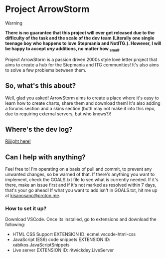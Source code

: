 # **Project ArrowStorm**

>[!WARNING]
>
>**There is no guarantee that this project will ever get released due to the difficulty of the task and the scale of the dev team (Literally one single teenage boy who happens to love Stepmania and NotITG.). However, I will be happy to accept *any* additions, no matter how <sub>small</sub>.**


Project ArrowStorm is a passion driven 2000s style love letter project that aims to create a hub for the Stepmania and ITG communities! It's also aims to solve a few problems between them.

## So, what's this about?

Well, glad you asked! ArrowStorm aims to create a place where it's easy to learn how to create charts, share them and download them! It's also adding a forums section and a skins section (both may not make it into this repo, due to requiring external servers, but who knows?)!

## Where's the dev log?
[Riiiight here!](https://youtube.com/playlist?list=PLFSQbJB-6Pt9EY9S9FPnEkaJT-AMGHECc&feature=shared)
## Can I help with anything?

Feel free to! I'm operating on a basis of pull and commit, to prevent any unwanted changes, so be warned of that. If there's anything you want to implement, check the GOALS.txt file to see what is currently needed. If it's there, make an issue first and if it's not marked as resolved within 7 days, that's your go ahead! If what you want to add isn't in GOALS.txt, hit me up at <kisanosano@proton.me>.

### How to set it up?

Download VSCode. Once its installed, go to extensions and download the following:

- HTML CSS Support EXTENSION ID: ecmel.vscode-html-css
- JavaScript (ES6) code snippets EXTENSION ID: 	xabikos.JavaScriptSnippets
- Live server EXTENSION ID: ritwickdey.LiveServer


